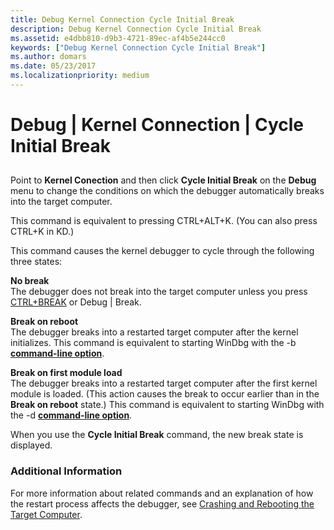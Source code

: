 ```yaml
---
title: Debug Kernel Connection Cycle Initial Break
description: Debug Kernel Connection Cycle Initial Break
ms.assetid: e4dbb810-d9b3-4721-89ec-af4b5e244cc0
keywords: ["Debug Kernel Connection Cycle Initial Break"]
ms.author: domars
ms.date: 05/23/2017
ms.localizationpriority: medium
---
```


# Debug | Kernel Connection | Cycle Initial Break


## <span id="ddk_debug_kernel_connection_cycle_initial_break_dbg"></span><span id="DDK_DEBUG_KERNEL_CONNECTION_CYCLE_INITIAL_BREAK_DBG"></span>


Point to **Kernel Conection** and then click **Cycle Initial Break** on the **Debug** menu to change the conditions on which the debugger automatically breaks into the target computer.

This command is equivalent to pressing CTRL+ALT+K. (You can also press CTRL+K in KD.)

This command causes the kernel debugger to cycle through the following three states:

<span id="No_break"></span><span id="no_break"></span><span id="NO_BREAK"></span>**No break**  
The debugger does not break into the target computer unless you press [CTRL+BREAK](debug---break.md) or Debug | Break.

<span id="Break_on_reboot"></span><span id="break_on_reboot"></span><span id="BREAK_ON_REBOOT"></span>**Break on reboot**  
The debugger breaks into a restarted target computer after the kernel initializes. This command is equivalent to starting WinDbg with the -b [**command-line option**](windbg-command-line-options.md).

<span id="Break_on_first_module_load"></span><span id="break_on_first_module_load"></span><span id="BREAK_ON_FIRST_MODULE_LOAD"></span>**Break on first module load**  
The debugger breaks into a restarted target computer after the first kernel module is loaded. (This action causes the break to occur earlier than in the **Break on reboot** state.) This command is equivalent to starting WinDbg with the -d [**command-line option**](windbg-command-line-options.md).

When you use the **Cycle Initial Break** command, the new break state is displayed.

### <span id="additional_information"></span><span id="ADDITIONAL_INFORMATION"></span>Additional Information

For more information about related commands and an explanation of how the restart process affects the debugger, see [Crashing and Rebooting the Target Computer](crashing-and-rebooting-the-target-computer.md).

 

 





